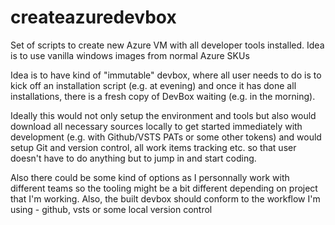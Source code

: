 # createazuredevbox
Set of scripts to create new Azure VM with all developer tools installed. Idea is to use vanilla windows images from normal Azure SKUs

Idea is to have kind of "immutable" devbox, where all user needs to do is to kick off an installation script (e.g. at evening) and once it has done all installations, there is a fresh copy of DevBox waiting (e.g. in the morning).

Ideally this would not only setup the environment and tools but also would download all necessary sources locally to get started immediately with development (e.g. with Github/VSTS PATs or some other tokens) and would setup Git and version control, all work items tracking etc. so that user doesn't have to do anything but to jump in and start coding.

Also there could be some kind of options as I personnally work with different teams so the tooling might be a bit different depending on project that I'm working. Also, the built devbox should conform to the workflow I'm using - github, vsts or some local version control